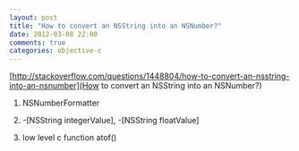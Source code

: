 ```yaml
---
layout: post
title: "How to convert an NSString into an NSNumber?"
date: 2012-03-08 22:00
comments: true
categories: objective-c
---
```

[http://stackoverflow.com/questions/1448804/how-to-convert-an-nsstring-into-an-nsnumber](How to convert an NSString into an NSNumber?)


1) NSNumberFormatter 


2) -[NSString integerValue], -[NSString floatValue]


3) low level c function atof()

